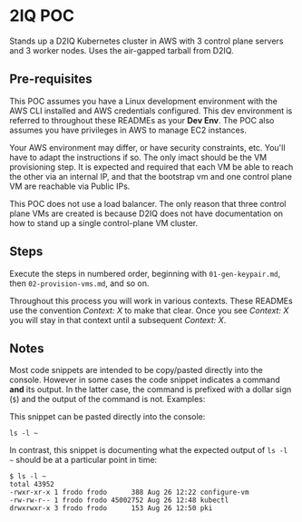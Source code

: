 # 2IQ POC

Stands up a D2IQ Kubernetes cluster in AWS with 3 control plane servers and 3 worker nodes. Uses the air-gapped tarball from D2IQ.

## Pre-requisites

This POC assumes you have a Linux development environment with the AWS CLI installed and AWS credentials configured. This dev environment is referred to throughout these READMEs as your **Dev Env**. The POC also assumes you have privileges in AWS to manage EC2 instances.

Your AWS environment may differ, or have security constraints, etc. You'll have to adapt the instructions if so. The only imact should be the VM provisioning step. It is expected and required that each VM be able to reach the other via an internal IP, and that the bootstrap vm and one control plane VM are reachable via Public IPs.

This POC does not use a load balancer. The only reason that three control plane VMs are created is because D2IQ does not have documentation on how to stand up a single control-plane VM cluster.

## Steps

Execute the steps in numbered order, beginning with `01-gen-keypair.md`, then `02-provision-vms.md`, and so on.

Throughout this process you will work in various contexts. These READMEs use the convention _Context: X_ to make that clear. Once you see _Context: X_ you will stay in that context until a subsequent _Context: X_.

## Notes

Most code snippets are intended to be copy/pasted directly into the console. However in some cases the code snippet indicates a command **and** its output. In the latter case, the command is prefixed with a dollar sign (`$`) and the output of the command is not. Examples:

This snippet can be pasted directly into the console:
```
ls -l ~
```

In contrast, this snippet is documenting what the expected output of `ls -l ~` should be at a particular point in time:
```
$ ls -l ~
total 43952
-rwxr-xr-x 1 frodo frodo      388 Aug 26 12:22 configure-vm
-rw-rw-r-- 1 frodo frodo 45002752 Aug 26 12:48 kubectl
drwxrwxr-x 3 frodo frodo      153 Aug 26 12:50 pki
```
